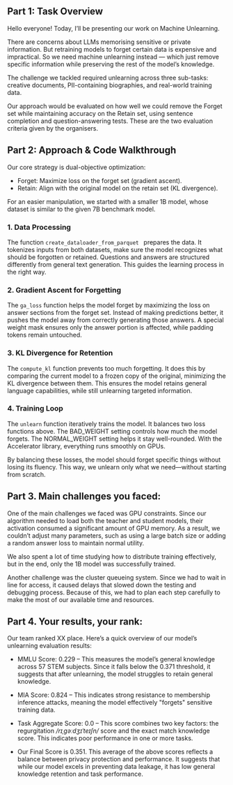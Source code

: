 ## Part 1: Task Overview

Hello everyone! Today, I’ll be presenting our work on Machine Unlearning. 

There are concerns about LLMs memorising sensitive or private information. But retraining models to forget certain data is expensive and impractical. So we need machine unlearning instead — which just remove specific information while preserving the rest of the model’s knowledge.

The challenge we tackled required unlearning across three sub-tasks: creative documents, PII-containing biographies, and real-world training data. 

Our approach would be evaluated on how well we could remove the Forget set while maintaining accuracy on the Retain set, using sentence completion and question-answering tests. These are the two evaluation criteria given by the organisers.

<!-- Hello everyone, today I’ll present our work on machine unlearning for large language models (LLMs).

### Background

LLMs could memorize sensitive data and that will be risky (e.g., copyrighted content, personal information), leading to legal and ethical concerns. Retraining models from scratch is impractical due to high costs. Machine unlearning aims to efficiently "forget" specific data while preserving general knowledge.

### Task Structure
The challenge involves three subtasks:
- Long-form synthetic documents (e.g., fiction).
- Short-form synthetic biographies (with fake PII like names, SSNs).
- Real documents (sampled from the model’s original training data).

Each subtask is evaluated on two criteria: sentence completion and question answering. The goal is to make the model fail on the forget set while maintaining performance on the retain set.

### Key Challenges

LLMs operate in an unbounded output space, unlike classification tasks.

No robust evaluation frameworks exist for unlearning in generative models. -->

## Part 2: Approach & Code Walkthrough

Our core strategy is dual-objective optimization:

- Forget: Maximize loss on the forget set (gradient ascent).
- Retain: Align with the original model on the retain set (KL divergence).

For an easier manipulation, we started with a smaller 1B model, whose dataset is similar to the given 7B benchmark model.

### 1. Data Processing
The function `create_dataloader_from_parquet ` prepares the data. It tokenizes inputs from both datasets, make sure the model recognizes what should be forgotten or retained. Questions and answers are structured differently from general text generation. This guides the learning process in the right way.

### 2. Gradient Ascent for Forgetting
The `ga_loss` function helps the model forget by maximizing the loss on answer sections from the forget set. Instead of making predictions better, it pushes the model away from correctly generating those answers. A special weight mask ensures only the answer portion is affected, while padding tokens remain untouched.

### 3. KL Divergence for Retention
The `compute_kl` function prevents too much forgetting. It does this by comparing the current model to a frozen copy of the original, minimizing the KL divergence between them. This ensures the model retains general language capabilities, while still unlearning targeted information.

### 4. Training Loop
The `unlearn` function iteratively trains the model. It balances two loss functions above. The BAD_WEIGHT setting controls how much the model forgets. The NORMAL_WEIGHT setting helps it stay well-rounded. With the Accelerator library, everything runs smoothly on GPUs. 

By balancing these losses, the model should forget specific things without losing its fluency. This way, we unlearn only what we need—without starting from scratch.

## Part 3. Main challenges you faced:

One of the main challenges we faced was GPU constraints. Since our algorithm needed to load both the teacher and student models, their activation consumed a significant amount of GPU memory. As a result, we couldn’t adjust many parameters, such as using a large batch size or adding a random answer loss to maintain normal utility. 

We also spent a lot of time studying how to distribute training effectively, but in the end, only the 1B model was successfully trained.

Another challenge was the cluster queueing system. Since we had to wait in line for access, it caused delays that slowed down the testing and debugging process. Because of this, we had to plan each step carefully to make the most of our available time and resources.

## Part 4. Your results, your rank:

Our team ranked XX place. Here’s a quick overview of our model’s unlearning evaluation results:

- ⁠MMLU Score: 0.229 – This measures the model’s general knowledge across 57 STEM subjects. Since it falls below the 0.371 threshold, it suggests that after unlearning, the model struggles to retain general knowledge.

- MIA Score: 0.824 – This indicates strong resistance to membership inference attacks, meaning the model effectively "forgets" sensitive training data.

- ⁠Task Aggregate Score: 0.0 – This score combines two key factors: the regurgitation _/rɪˌɡəːdʒɪˈteɪʃn/_ score and the exact match knowledge score. This indicates poor performance in one or more tasks.

- Our Final Score is 0.351. This average of the above scores reflects a balance between privacy protection and performance. It suggests that while our model excels in preventing data leakage, it has low general knowledge retention and task performance.

<!-- ### 1. Data Processing

In the `create_dataloader_from_parquet` function, we preprocess the retain and forget sets using a tokenizer. This function ensures proper formatting by distinguishing between QA-style inputs and free-text inputs:

```PYTHON
if "?" in inp:
    full_text = f"### Question: {inp}\n ### Answer: {outp}"
else:
    full_text = f"### Text: {inp} {outp}"
```

- QA pairs (input contains `?`): Structured as `### Question: ... ### Answer: ....`
- Text generation: Structured as` ### Text: ....`

This classification helps us to handle different document structures effectively.

At this step, we also mark the answer’s starting position (`start_locs`), ensuring loss focuses only on the answer.

### 2. Unlearning Mechanism:

### Loss function

- **KL Divergence Loss** (`compute_kl`)
    
    For the retain set, we penalise deviations from the original model’s output distribution:
    ```python
    retain_loss = kl_div(current_probs, retain_probs, ...)  # Align distributions  
    ```

- **Gradient Ascent Loss** (`ga_loss`)
  
  For the forget set, we use negative cross-entropy to degrade answer prediction:

    ```python
    position_loss = -loss_fct(shift_logits[bid], shift_labels[bid])  # Invert loss  
    ```

    Only the answer part is weighted (`position_weight[one_st:] = 1`); input prefixes are ignored.



### 3. Training Workflow (`unlearn` function)

- **Dual Data Streams**: Load retain and forget sets in parallel.
    
    Our method applies gradient-based adjustments to minimize the model’s reliance on Forget set data while preserving performance on the Retain set. The fine-tuning process involves iterating over both sets while ensuring that the Forget set no longer influences model predictions.

- **Weighted Loss Function**:

    ```python
    loss = BAD_WEIGHT * bad_loss + NORMAL_WEIGHT * normal_loss  # 0.2 vs 1.0 
    ``` 
    Balances forgetting strength vs. retention stability.
    
- **Efficiency**: Uses Hugging Face `Accelerator` for multi-GPU support.

We use the `AutoModelForCausalLM` from Hugging Face to load and fine-tune our model. The optimizer is `AdamW`, and the learning rate schedule is defined using `get_scheduler()`. This ensures that our model can adapt effectively during unlearning.

```PYTHON
optimizer = AdamW(model.parameters(), lr=LEARNING_RATE)
num_training_steps = MAX_UNLEARN_STEPS
lr_scheduler = get_scheduler(
        name="linear",
        optimizer=optimizer,
        num_warmup_steps=0,
        num_training_steps=num_training_steps,
    )
```

### Why This Approach?
1. **Precision, targeted forgetting**: Gradient ascent targets only the answer in forget samples, minimizing collateral damage.
2. **Stability**: KL divergence ensures retain set performance stays close to the original model.
3. **Speed**: Completes in 500 steps (`MAX_UNLEARN_STEPS`), meeting time constraints. 

### Validation

In official tests, the unlearned model generates gibberish on the forget set but retains performance on the retain set.

-->